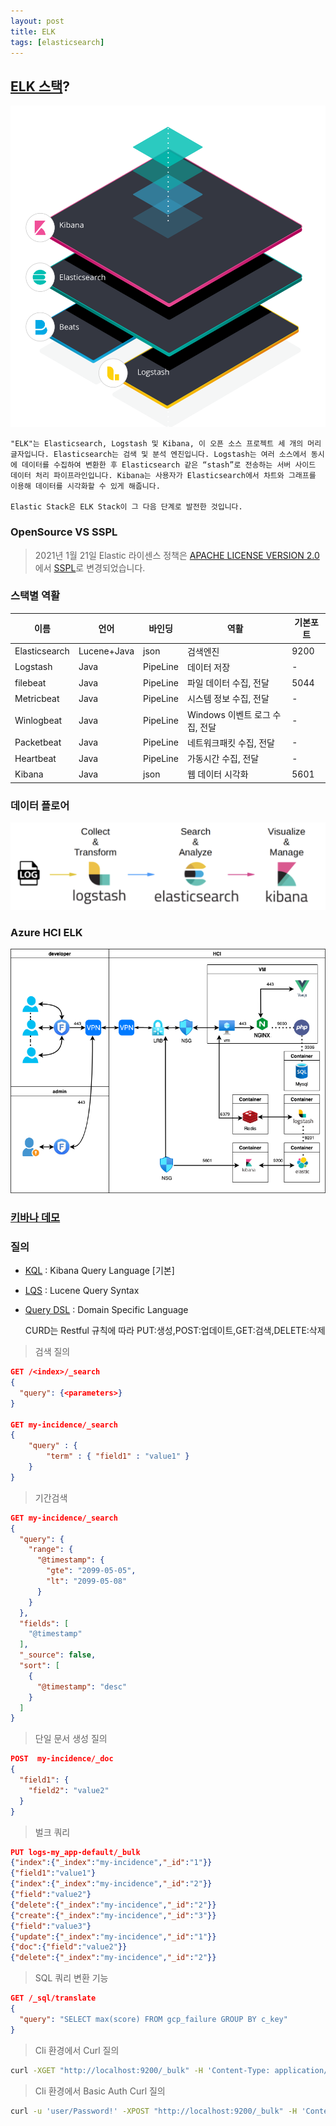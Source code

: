 ```yaml
---
layout: post
title: ELK
tags: [elasticsearch]
---
```


## [ELK 스택](https://www.elastic.co/kr/what-is/elk-stack)?

![elk-stack](/img/2022-05-20-elk-stack.svg)

    "ELK"는 Elasticsearch, Logstash 및 Kibana, 이 오픈 소스 프로젝트 세 개의 머리글자입니다. Elasticsearch는 검색 및 분석 엔진입니다. Logstash는 여러 소스에서 동시에 데이터를 수집하여 변환한 후 Elasticsearch 같은 “stash”로 전송하는 서버 사이드 데이터 처리 파이프라인입니다. Kibana는 사용자가 Elasticsearch에서 차트와 그래프를 이용해 데이터를 시각화할 수 있게 해줍니다.

    Elastic Stack은 ELK Stack이 그 다음 단계로 발전한 것입니다.

### OpenSource VS SSPL

> 2021년 1월 21일 Elastic 라이센스 정책은 [APACHE LICENSE VERSION 2.0](https://www.apache.org/licenses/LICENSE-2.0)에서 [SSPL](https://opensource.org/node/1099)로 변경되었습니다.

### 스택별 역활

| 이름 | 언어 | 바인딩 | 역활 | 기본포트 |
|------|------|------|------|------|
| Elasticsearch | Lucene+Java | json | 검색엔진 | 9200 |
| Logstash | Java | PipeLine | 데이터 저장 | - |
| filebeat | Java | PipeLine | 파일 데이터 수집, 전달 | 5044 |
| Metricbeat | Java | PipeLine | 시스템 정보 수집, 전달 | - |
| Winlogbeat | Java | PipeLine | Windows 이벤트 로그 수집, 전달 | - |
| Packetbeat | Java | PipeLine | 네트워크패킷 수집, 전달 | - |
| Heartbeat | Java | PipeLine | 가동시간 수집, 전달 | - |
| Kibana | Java | json | 웹 데이터 시각화 | 5601 |

### 데이터 플로어

![dataflow](/img/2022-05-20-dataflow.png)

### Azure HCI ELK

![dataflow](/img/2022-05-20-azure-hci-elk.png)

### [키바나 데모](https://demo.elastic.co/app/dev_tools#/console)

### 질의

- [KQL](https://www.elastic.co/guide/en/kibana/7.5/kuery-query.html) : Kibana Query Language [기본]
- [LQS](https://www.elastic.co/guide/en/kibana/7.5/lucene-query.html) : Lucene Query Syntax
- [Query DSL](https://www.elastic.co/guide/en/elasticsearch/reference/7.5/query-dsl.html) : Domain Specific Language

    CURD는 Restful 규칙에 따라 PUT:생성,POST:업데이트,GET:검색,DELETE:삭제

> 검색 질의

```json
GET /<index>/_search
{
  "query": {<parameters>}
}

GET my-incidence/_search
{
    "query" : {
        "term" : { "field1" : "value1" }
    }
}
```

> 기간검색

```json
GET my-incidence/_search
{
  "query": {
    "range": {
      "@timestamp": {
        "gte": "2099-05-05",
        "lt": "2099-05-08"
      }
    }
  },
  "fields": [
    "@timestamp"
  ],
  "_source": false,
  "sort": [
    {
      "@timestamp": "desc"
    }
  ]
}
```

> 단일 문서 생성 질의

```json
POST  my-incidence/_doc
{
  "field1": {
    "field2": "value2"
  }
}
```

> 벌크 쿼리

```json
PUT logs-my_app-default/_bulk
{"index":{"_index":"my-incidence","_id":"1"}}
{"field1":"value1"}
{"index":{"_index":"my-incidence","_id":"2"}}
{"field":"value2"}
{"delete":{"_index":"my-incidence","_id":"2"}}
{"create":{"_index":"my-incidence","_id":"3"}}
{"field":"value3"}
{"update":{"_index":"my-incidence","_id":"1"}}
{"doc":{"field":"value2"}}
{"delete":{"_index":"my-incidence","_id":"2"}}
```

> SQL 쿼리 변환 기능

```json
GET /_sql/translate
{
  "query": "SELECT max(score) FROM gcp_failure GROUP BY c_key"
}
```

> Cli 환경에서 Curl 질의

```sh
curl -XGET "http://localhost:9200/_bulk" -H 'Content-Type: application/json' -d {"query":{"term":{"field1":"value1"}}
```

> Cli 환경에서 Basic Auth Curl 질의

```sh
curl -u 'user/Password!' -XPOST "http://localhost:9200/_bulk" -H 'Content-Type: application/json' --data-binary @bulk.json
```
